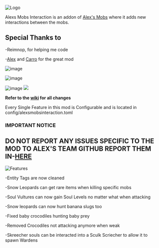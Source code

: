 ![Logo](https://cdn.modrinth.com/data/cached_images/6063e1c3b7649027c1c46294d7ce77ead8fee3e9.png)


Alexs Mobs Interaction is an addon of [Alex's Mobs](https://modrinth.com/mod/alexs-mobs) where
it adds new interactions between the mobs.



Special Thanks to
-
-Reimnop, for helping me code

-[Alex](whttps://modrinth.com/user/AlexModGuy) and [Carro](whttps://modrinth.com/user/Carro1001) for the great mod


![image](https://media.forgecdn.net/attachments/description/975640/description_b7f3bb56-4f4e-4587-b3b2-57973964a02a.png)

![image](https://media.forgecdn.net/attachments/description/975640/description_7a2987d5-66c6-4658-aace-399896d57de9.png)

![image](https://media.forgecdn.net/attachments/description/975640/description_ec9f55db-3bb9-4cd0-916e-4251bd76ee8b.png)
[<img src="https://cdn.discordapp.com/attachments/1005771556875685910/1212057436119244830/Untitled-1.png?ex=65f07373&is=65ddfe73&hm=b1eecf4b88e7a3c4b52e9b4432e3b8033b3dd36532d5562bc1268b34682c11b8&">](https://discord.gg/S9kUFsmw2f)



**Refer to the [wiki](https://github.com/CrimsonCrips/AlexsMobsInteraction/wiki) for all changes**

Every Single Feature in this mod is Configurable and is located in config/alexsmobsinteraction.toml


### IMPORTANT NOTICE

##  DO NOT REPORT ANY ISSUES SPECIFIC TO THE MOD TO ALEX'S TEAM GITHUB REPORT THEM IN-[HERE](https://github.com/CrimsonCrips/AlexsMobsInteraction/issues)



![Features](https://cdn.discordapp.com/attachments/1113796208335527998/1171930839500726334/changelog.png?ex=65fb5b25&is=65e8e625&hm=0ea01cf0ddabcf758c3d1c7a4995f28be6846e52b733463de9adb625486c5a44&)


-Entity Tags are now cleaned

-Snow Leopards can get rare items when killing specific mobs

-Soul Vultures can now gain Soul Levels no matter what when attacking

-Snow leopards can now hunt banana slugs too

-Fixed baby crocodiles hunting baby prey

-Removed Crocodiles not attacking anymore when weak

-Skreecher souls can be interacted into a Sculk Scriecher to allow it to spawn Wardens